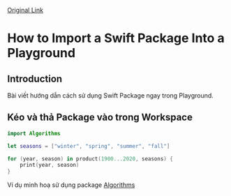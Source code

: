 [Original Link](https://medium.com/better-programming/import-a-swift-package-into-a-playground-1bb650e196b0)

# How to Import a Swift Package Into a Playground
## Introduction
Bài viết hướng dẫn cách sử dụng Swift Package ngay trong Playground.

## Kéo và thả Package vào trong Workspace
```swift
import Algorithms

let seasons = ["winter", "spring", "summer", "fall"]

for (year, season) in product(1900...2020, seasons) {
    print(year, season)
}
```
Ví dụ minh hoạ sử dụng package [Algorithms](https://github.com/apple/swift-algorithms)
